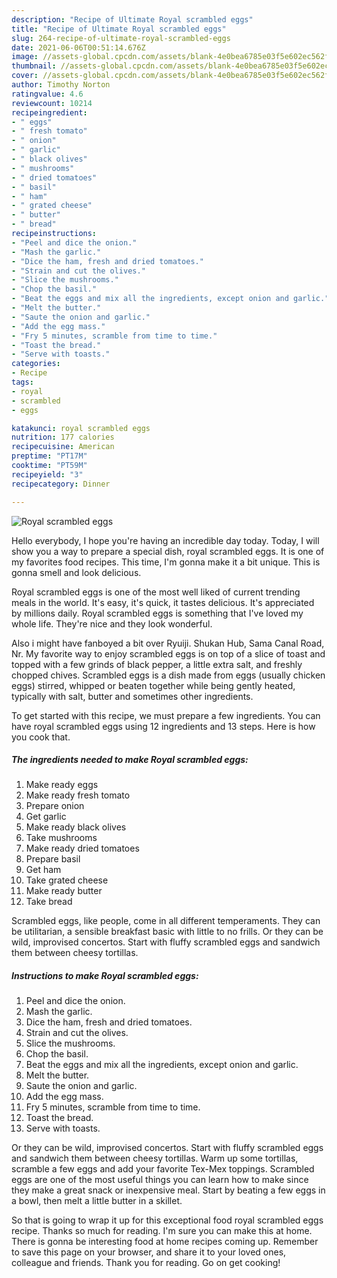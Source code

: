 ```yaml
---
description: "Recipe of Ultimate Royal scrambled eggs"
title: "Recipe of Ultimate Royal scrambled eggs"
slug: 264-recipe-of-ultimate-royal-scrambled-eggs
date: 2021-06-06T00:51:14.676Z
image: //assets-global.cpcdn.com/assets/blank-4e0bea6785e03f5e602ec562f230caae08da540cada707380b4fe1bbebba43da.png
thumbnail: //assets-global.cpcdn.com/assets/blank-4e0bea6785e03f5e602ec562f230caae08da540cada707380b4fe1bbebba43da.png
cover: //assets-global.cpcdn.com/assets/blank-4e0bea6785e03f5e602ec562f230caae08da540cada707380b4fe1bbebba43da.png
author: Timothy Norton
ratingvalue: 4.6
reviewcount: 10214
recipeingredient:
- " eggs"
- " fresh tomato"
- " onion"
- " garlic"
- " black olives"
- " mushrooms"
- " dried tomatoes"
- " basil"
- " ham"
- " grated cheese"
- " butter"
- " bread"
recipeinstructions:
- "Peel and dice the onion."
- "Mash the garlic."
- "Dice the ham, fresh and dried tomatoes."
- "Strain and cut the olives."
- "Slice the mushrooms."
- "Chop the basil."
- "Beat the eggs and mix all the ingredients, except onion and garlic."
- "Melt the butter."
- "Saute the onion and garlic."
- "Add the egg mass."
- "Fry 5 minutes, scramble from time to time."
- "Toast the bread."
- "Serve with toasts."
categories:
- Recipe
tags:
- royal
- scrambled
- eggs

katakunci: royal scrambled eggs 
nutrition: 177 calories
recipecuisine: American
preptime: "PT17M"
cooktime: "PT59M"
recipeyield: "3"
recipecategory: Dinner

---
```



![Royal scrambled eggs](//assets-global.cpcdn.com/assets/blank-4e0bea6785e03f5e602ec562f230caae08da540cada707380b4fe1bbebba43da.png)

Hello everybody, I hope you're having an incredible day today. Today, I will show you a way to prepare a special dish, royal scrambled eggs. It is one of my favorites food recipes. This time, I'm gonna make it a bit unique. This is gonna smell and look delicious.

Royal scrambled eggs is one of the most well liked of current trending meals in the world. It's easy, it's quick, it tastes delicious. It's appreciated by millions daily. Royal scrambled eggs is something that I've loved my whole life. They're nice and they look wonderful.

Also i might have fanboyed a bit over Ryuiji. Shukan Hub, Sama Canal Road, Nr. My favorite way to enjoy scrambled eggs is on top of a slice of toast and topped with a few grinds of black pepper, a little extra salt, and freshly chopped chives. Scrambled eggs is a dish made from eggs (usually chicken eggs) stirred, whipped or beaten together while being gently heated, typically with salt, butter and sometimes other ingredients.


To get started with this recipe, we must prepare a few ingredients. You can have royal scrambled eggs using 12 ingredients and 13 steps. Here is how you cook that.

<!--inarticleads1-->

##### The ingredients needed to make Royal scrambled eggs:

1. Make ready  eggs
1. Make ready  fresh tomato
1. Prepare  onion
1. Get  garlic
1. Make ready  black olives
1. Take  mushrooms
1. Make ready  dried tomatoes
1. Prepare  basil
1. Get  ham
1. Take  grated cheese
1. Make ready  butter
1. Take  bread


Scrambled eggs, like people, come in all different temperaments. They can be utilitarian, a sensible breakfast basic with little to no frills. Or they can be wild, improvised concertos. Start with fluffy scrambled eggs and sandwich them between cheesy tortillas. 

<!--inarticleads2-->

##### Instructions to make Royal scrambled eggs:

1. Peel and dice the onion.
1. Mash the garlic.
1. Dice the ham, fresh and dried tomatoes.
1. Strain and cut the olives.
1. Slice the mushrooms.
1. Chop the basil.
1. Beat the eggs and mix all the ingredients, except onion and garlic.
1. Melt the butter.
1. Saute the onion and garlic.
1. Add the egg mass.
1. Fry 5 minutes, scramble from time to time.
1. Toast the bread.
1. Serve with toasts.


Or they can be wild, improvised concertos. Start with fluffy scrambled eggs and sandwich them between cheesy tortillas. Warm up some tortillas, scramble a few eggs and add your favorite Tex-Mex toppings. Scrambled eggs are one of the most useful things you can learn how to make since they make a great snack or inexpensive meal. Start by beating a few eggs in a bowl, then melt a little butter in a skillet. 

So that is going to wrap it up for this exceptional food royal scrambled eggs recipe. Thanks so much for reading. I'm sure you can make this at home. There is gonna be interesting food at home recipes coming up. Remember to save this page on your browser, and share it to your loved ones, colleague and friends. Thank you for reading. Go on get cooking!

